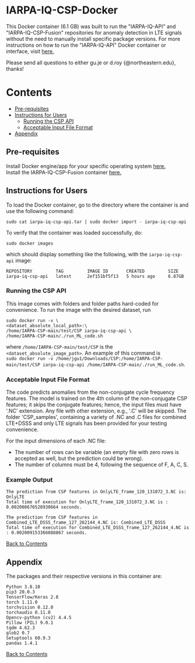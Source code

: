 # IARPA-IQ-CSP-Docker

This Docker container (6.1 GB) was built to run the "IARPA-IQ-API" and "IARPA-IQ-CSP-Fusion" repositories for anomaly detection in LTE signals without the need to manually install specific package versions. For more instructions on how to run the "IARPA-IQ-API" Docker container or interface, visit [here.](https://github.com/genesys-neu/IARPA-IQ-Docker)

Please send all questions to either gu.je or d.roy {@northeastern.edu}, thanks!

# Contents
* [Pre-requisites](#pre-requisites)
* [Instructions for Users](#instructions-for-users)
  * [Running the CSP API](#running-the-csp-api)
  * [Acceptable Input File Format](#acceptable-input-file-format)
* [Appendix](#appendix)

## Pre-requisites
Install Docker engine/app for your specific operating system [here.](https://docs.docker.com/engine/install/)  
Install the IARPA-IQ-CSP-Fusion container [here.](https://drive.google.com/file/d/1aB3Prg46CvBYRVnVaSVpbc0bgE1hVda9/view?usp=sharing)

## Instructions for Users

To load the Docker container, go to the directory where the container is and use the following command:
~~~
sudo cat iarpa-iq-csp-api.tar | sudo docker import - iarpa-iq-csp-api
~~~
To verify that the container was loaded successfully, do:
~~~
sudo docker images
~~~
which should display something like the following, with the ```iarpa-iq-csp-api``` image:
~~~
REPOSITORY         TAG         IMAGE ID       CREATED         SIZE
iarpa-iq-csp-api   latest      2ef151bf5f13   5 hours ago     6.87GB
~~~

### Running the CSP API  
This image comes with folders and folder paths hard-coded for convenience. To run the image with the desired dataset, run
~~~
sudo docker run -v \
<dataset_absolute_local_path>:\
/home/IARPA-CSP-main/test/CSP iarpa-iq-csp-api \
/home/IARPA-CSP-main/./run_ML_code.sh
~~~
where ```/home/IARPA-CSP-main/test/CSP``` is the ```<dataset_absolute_image_path>```. An example of this command is  
```sudo docker run -v /home/jgu1/Downloads/CSP:/home/IARPA-CSP-main/test/CSP iarpa-iq-csp-api /home/IARPA-CSP-main/./run_ML_code.sh```.

### Acceptable Input File Format
The code predicts anomalies from the non-conjugate cycle frequency features. The model is trained on the 4th column of the non-conjugate CSP features; it skips the conjugate features; hence, the input files must have '.NC' extension. Any file with other extension, e.g., '.C' will be skipped. The folder 'CSP_samples', containing a variety of .NC and .C files for combined LTE+DSSS and only LTE signals has been provided for your testing convenience.

For the input dimensions of each .NC file:
* The number of rows can be variable (an empty file with zero rows is accepted as well, but the prediction could be wrong).
* The number of columns must be 4, following the sequence of F, A, C, S.

### Example Output
~~~
The prediction from CSP features in OnlyLTE_frame_120_131072_3.NC is: OnlyLTE
Total time of execution for OnlyLTE_frame_120_131072_3.NC is : 0.002008676528930664 seconds.

The prediction from CSP features in Combined_LTE_DSSS_frame_127_262144_4.NC is: Combined_LTE_DSSS
Total time of execution for Combined_LTE_DSSS_frame_127_262144_4.NC is : 0.002009153366088867 seconds.
~~~

[Back to Contents](#contents)

## Appendix
The packages and their respective versions in this container are:
~~~
Python 3.8.10
pip3 20.0.3
TensorFlow/Keras 2.8
torch 1.11.0
torchvision 0.12.0
torchaudio 0.11.0
Opencv-python (cv2) 4.4.5
Pillow (PIL) 9.0.1
tqdm 4.62.3
glob2 0.7
Setuptools 60.9.3
pandas 1.4.1
~~~
 
[Back to Contents](#contents)
